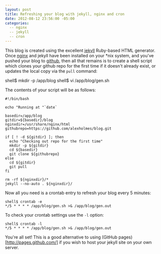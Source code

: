 ```yaml
---
layout: post
title: Refreshing your blog with jekyll, nginx and cron
date: 2012-08-12 23:56:00 -05:00
categories:
  -- nginx
  -- jekyll
  -- cron
---
```


This blog is created using the excellent [jekyll](https://github.com/mojombo/jekyll) Ruby-based
HTML generator. Once [nginx](http://nginx.org/) and jekyll have been installed on your \*nix system,
and you've pushed your blog to [github](https://github.com/), then all that remains is to create a
shell script which clones your github repo for the first time if it doesn't already exist, or updates
the local copy via the `pull` command:

   shell$ mkdir -p /app/blog
   shell$ vi /app/blog/gen.sh

The contents of your script will be as follows:

    #!/bin/bash

    echo "Running at "`date`

    basedir=/app/blog
    gitdir=${basedir}/blog
    nginxdir=/usr/share/nginx/html
    githubrepo=https://github.com/alexholmes/blog.git

    if [ ! -d ${gitdir} ]; then
      echo "Checking out repo for the first time"
      mkdir -p ${gitdir}
      cd ${basedir}
      git clone ${githubrepo}
    else
      cd ${gitdir}
      git pull
    fi

    rm -rf ${nginxdir}/*
    jekyll --no-auto . ${nginxdir}/

Now all you need is a crontab entry to refresh your blog every 5 minutes:

    shell$ crontab -e
    */5 * * * * /app/blog/gen.sh >& /app/blog/gen.out

To check your crontab settings use the `-l` option:

    shell$ crontab -l
    */5 * * * * /app/blog/gen.sh >& /app/blog/gen.out

You're all set! This is a good alternative to using (GitHub pages)[http://pages.github.com/] if you
wish to host your jekyll site on your own server.